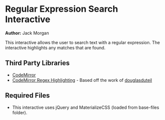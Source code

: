 # Regular Expression Search Interactive

**Author:** Jack Morgan

This interactive allows the user to search text with a regular expression. The interactive highlights any matches that are found.

## Third Party Libraries
- [CodeMirror](https://codemirror.net/)
- [CodeMirror Regex Highlighting](https://gist.github.com/douglasduteil/5089187) - Based off the work of [douglasduteil](https://github.com/douglasduteil)

## Required Files

- This interactive uses jQuery and MaterializeCSS (loaded from base-files folder).
